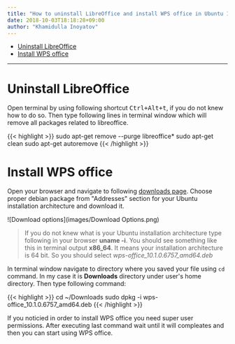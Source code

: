 ```yaml
---
title: "How to uninstall LibreOffice and install WPS office in Ubuntu 18.04"
date: 2018-10-03T18:18:28+09:00
author: "Khamidulla Inoyatov"
---
```


* [Uninstall LibreOffice](#uninstall-libreoffice)
* [Install WPS office](#install-wps-office)

***

# <a name="uninstall-libreoffice"></a>Uninstall LibreOffice

Open terminal by using following shortcut <kbd>Ctrl+Alt+t</kbd>, if you do not knew how to do so. 
Then type following lines in terminal window which will remove all packages related to libreoffice.

{{< highlight >}}
sudo apt-get remove --purge libreoffice*
sudo apt-get clean
sudo apt-get autoremove
{{< /highlight >}}

# <a name="install-wps-office"></a>Install WPS office

Open your browser and navigate to following [downloads page](http://wps-community.org/downloads).
Choose proper debian package from "Addresses" section for your Ubuntu installation architecture and download it.

![Download options](images/Download Options.png)

> If you do not knew what is your Ubuntu installation architecture type following in your browser **uname -i**.
> You should see something like this in terminal output **x86_64**. It means your installation architecture
> is 64 bit. So you should select *wps-office_10.1.0.6757_amd64.deb*

In terminal window navigate to directory where you saved your file using `cd` command. In my case it is
**Downloads** directory under user's home directory. Then type following command:

{{< highlight >}}
cd ~/Downloads
sudo dpkg -i wps-office_10.1.0.6757_amd64.deb
{{< /highlight >}}

If you noticied in order to install WPS office you need super user permissions. After executing last command
wait until it will compleates and then you can start using WPS office.

